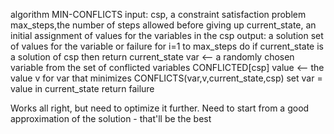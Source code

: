  algorithm MIN-CONFLICTS
     input: csp, a constraint satisfaction problem
            max_steps,the number of steps allowed before giving up
            current_state, an initial assignment of values for the variables in the csp
     output: a solution set of values for the variable or failure
   for i=1 to max_steps do
       if current_state is a solution of csp then return current_state
       var <-- a randomly chosen variable from the set of conflicted variables CONFLICTED[csp]
       value <-- the value v for var that minimizes CONFLICTS(var,v,current_state,csp)
       set var = value in current_state
   return failure
   
   
Works all right, but need to optimize it further. Need to start from a good approximation of the solution - that'll be the best
